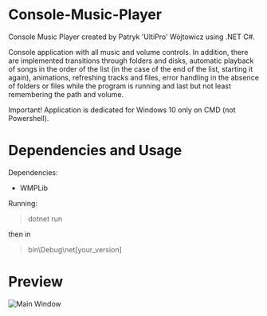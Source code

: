 # Console-Music-Player
Console Music Player created by Patryk 'UltiPro' Wójtowicz using .NET C#.

Console application with all music and volume controls. In addition, there are implemented transitions through folders and disks, automatic playback of songs in the order of the list (in the case of the end of the list, starting it again), animations, refreshing tracks and files, error handling in the absence of folders or files while the program is running and last but not least remembering the path and volume. 

Important! Application is dedicated for Windows 10 only on CMD (not Powershell).

# Dependencies and Usage

Dependencies:

<ul>
  <li>WMPLib</li>
</ul>

Running:

> dotnet run



then in 

> bin\Debug\net[your_version]

# Preview

![Main Window]()
